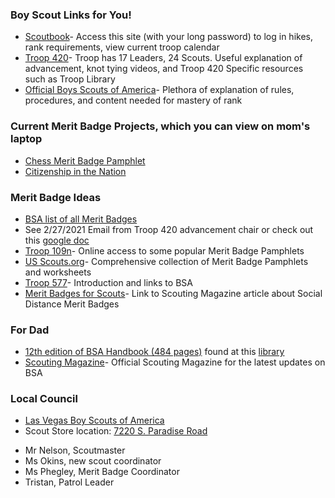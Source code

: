 
### Boy Scout Links for You!

- [Scoutbook](https://scoutbook.scouting.org/)- Access this site (with your long password) to log in hikes, rank requirements, view current troop calendar 
- [Troop 420](https://www.hendersontroop420.com)- Troop has 17 Leaders, 24 Scouts.  Useful explanation of advancement, knot tying videos, and Troop 420 Specific resources such as Troop Library
- [Official Boys Scouts of America](https://www.scouting.org)- Plethora of explanation of rules, procedures, and content needed for mastery of rank

### Current Merit Badge Projects, which you can view on mom's laptop 
- [Chess Merit Badge Pamphlet](file:///Users/ThanyaLee/Downloads/Chess%20Merit%20Badge%20Pamphlet.pdf)
- [Citizenship in the Nation](file:///Users/ThanyaLee/Downloads/Citizenship%20in%20the%20Nation%20Merit%20Badge%20Pamphlet.pdf)

### Merit Badge Ideas
- [BSA list of all Merit Badges](https://www.scouting.org/programs/scouts-bsa/advancement-and-awards/merit-badges/)
- See 2/27/2021 Email from Troop 420 advancement chair or check out this [google doc](https://docs.google.com/document/d/11AoJ3qKQTUqAOqeT2D6Zb2Sn4_PGM4oJm6KCUD0VNsw/edit)
- [Troop 109n](https://www.troop109nj.com/merit-badge-library/)- Online access to some popular Merit Badge Pamphlets
- [US Scouts.org](http://usscouts.org/mb/worksheets/list.asp)- Comprehensive collection of Merit Badge Pamphlets and worksheets
- [Troop 577](https://troop577wichita.weebly.com)- Introduction and links to BSA
- [Merit Badges for Scouts](https://blog.scoutingmagazine.org/2020/03/20/merit-badges-for-social-distancing)- Link to Scouting Magazine article about Social Distance Merit Badges

### For Dad

- [12th edition of BSA Handbook (484 pages)](https://app.box.com/s/jh6w0v5yz4e1rl1nr1zg-) found at this [library](https://troop501.net/library/)
- [Scouting Magazine](https://scoutingmagazine.org/)- Official Scouting Magazine for the latest updates on BSA 

### Local Council 
- [Las Vegas Boy Scouts of America](https://lvacbsa.org/) 
- Scout Store location: [7220 S. Paradise Road](https://lvacbsa.org/trading-post/)
 

* Mr Nelson, Scoutmaster
* Ms Okins, new scout coordinator
* Ms Phegley, Merit Badge Coordinator
* Tristan, Patrol Leader




